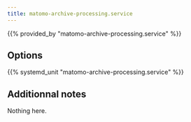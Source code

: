 ```yaml
---
title: matomo-archive-processing.service
---
```


{{% provided_by "matomo-archive-processing.service" %}}

## Options

{{% systemd_unit "matomo-archive-processing.service" %}}

## Additionnal notes

Nothing here.